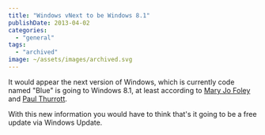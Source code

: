 ```yaml
---
title: "Windows vNext to be Windows 8.1"
publishDate: 2013-04-02
categories: 
  - "general"
tags:
  - "archived"
image: ~/assets/images/archived.svg
---
```


It would appear the next version of Windows, which is currently code named "Blue" is going to Windows 8.1, at least according to [Mary Jo Foley](https://www.zdnet.com/blog/microsoft) and [Paul Thurrott](https://www.winsupersite.com/).

With this new information you would have to think that's it going to be a free update via Windows Update.
